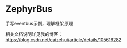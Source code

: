 # ZephyrBus
手写eventbus示例，理解框架原理

相关文档说明详见我的博客：https://blog.csdn.net/caizehui/article/details/105616282
